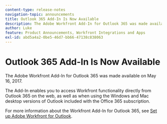 ```yaml
---
content-type: release-notes
navigation-topic: announcements
title: Outlook 365 Add-In Is Now Available
description: The Adobe Workfront Add-In for Outlook 365 was made available on May 16, 2017.
author: Luke
feature: Product Announcements, Workfront Integrations and Apps
exl-id: abd5a4a2-0be5-46d7-bb66-47138c838063
---
```

# Outlook 365 Add-In Is Now Available

The Adobe Workfront Add-In for Outlook 365 was made available on May 16, 2017.

The Add-In enables you to access Workfront functionality directly from Outlook 365 on the web, as well as when using the Windows and Mac desktop versions of Outlook included with the Office 365 subscription.

For more information about the Workfront Add-In for Outlook 365, see [Set up Adobe Workfront for Outlook](../../workfront-integrations-and-apps/using-workfront-with-outlook/set-up-workfront-for-outlook.md).
